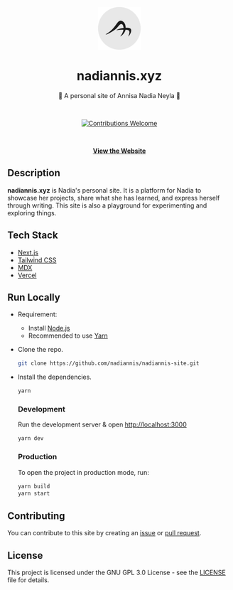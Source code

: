 <div align="center">
  <br>
  <a href="https://"><img width="96" height="96" src="https://raw.githubusercontent.com/nadiannis/nadiannis-site/develop/public/static/favicons/ms-icon-310x310.png"></a>
  <br>
  <h1><strong>nadiannis.xyz</strong></h1>
  <p>🏡 A personal site of Annisa Nadia Neyla 🏡</p>
  <br>
  <p align="center">
    <a href="https://github.com/nadiannis/nadiannis-site/issues"><img alt="Contributions Welcome" src="https://img.shields.io/badge/contributions-welcome-blue.svg?style=flat"></a>
  </p>
  <br>
    
  [**View the Website**](https://nadiannis.xyz)
</div>

## Description

**nadiannis.xyz** is Nadia's personal site. It is a platform for Nadia to showcase her projects, share what she has learned, and express herself through writing. This site is also a playground for experimenting and exploring things.

## Tech Stack

- [Next.js](https://nextjs.org)
- [Tailwind CSS](https://tailwindcss.com)
- [MDX](https://mdxjs.com)
- [Vercel](https://vercel.com)

## Run Locally

- Requirement:

  - Install [Node.js](https://nodejs.org)
  - Recommended to use [Yarn](https://yarnpkg.com)

- Clone the repo.

  ```bash
  git clone https://github.com/nadiannis/nadiannis-site.git
  ```

- Install the dependencies.

  ```bash
  yarn
  ```

  ### Development

  Run the development server & open [http://localhost:3000](http://localhost:3000)

  ```bash
  yarn dev
  ```

  ### Production

  To open the project in production mode, run:

  ```bash
  yarn build
  yarn start
  ```

## Contributing

You can contribute to this site by creating an [issue](https://github.com/nadiannis/nadiannis-site/issues) or [pull request](https://github.com/nadiannis/nadiannis-site/pulls).

## License

This project is licensed under the GNU GPL 3.0 License - see the [LICENSE](https://github.com/nadiannis/nadiannis-site/blob/main/LICENSE) file for details.
